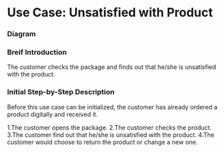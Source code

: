 # Use Case: Unsatisfied with Product

### Diagram


### Breif Introduction
The customer checks the package and finds out that he/she is unsatisfied with the product.


### Initial Step-by-Step Description
Before this use case can be initialized, the customer has already ordered a product digitally and received it.


1.The customer opens the package.
2.The customer checks the product.
3.The customer find out that he/she is unsatisfied with the product.
4.The customer would choose to return the product or change a new one.
